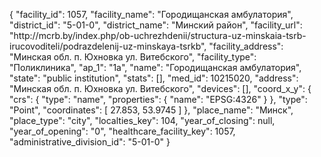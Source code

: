 {
    "facility_id": 1057,
    "facility_name": "Городищанская амбулатория",
    "district_id": "5-01-0",
    "district_name": "Минский район",
    "facility_url": "http:\/\/mcrb.by\/index.php\/ob-uchrezhdenii\/structura-uz-minskaia-tsrb-irucovoditeli\/podrazdelenij-uz-minskaya-tsrkb",
    "facility_address": "Минская обл. п. Юхновка ул. Витебского",
    "facility_type": "Поликлиника",
    "ap_1": "1а",
    "name": "Городищанская амбулатория",
    "state": "public institution",
    "stats": [],
    "med_id": 10215020,
    "address": "Минская обл. п. Юхновка ул. Витебского",
    "devices": [],
    "coord_x_y": {
        "crs": {
            "type": "name",
            "properties": {
                "name": "EPSG:4326"
            }
        },
        "type": "Point",
        "coordinates": [
            27.853,
            53.9745
        ]
    },
    "place_name": "Минск",
    "place_type": "city",
    "localties_key": 104,
    "year_of_closing": null,
    "year_of_opening": "0",
    "healthcare_facility_key": 1057,
    "administrative_division_id": "5-01-0"
}